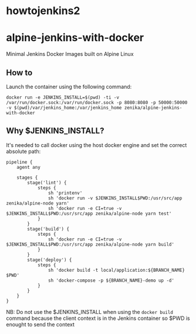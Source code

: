 # howtojenkins2

# alpine-jenkins-with-docker

Minimal Jenkins Docker Images built on Alpine Linux

## How to

Launch the container using the following command:
```
docker run -e JENKINS_INSTALL=$(pwd) -ti -v /var/run/docker.sock:/var/run/docker.sock -p 8080:8080 -p 50000:50000 -v $(pwd)/var/jenkins_home:/var/jenkins_home zenika/alpine-jenkins-with-docker
```

## Why $JENKINS_INSTALL?

It's needed to call docker using the host docker engine and set the correct absolute path:
```
pipeline {
    agent any

    stages {
        stage('lint') {
            steps {
                sh 'printenv'
                sh 'docker run -v $JENKINS_INSTALL$PWD:/usr/src/app zenika/alpine-node yarn'
                sh 'docker run -e CI=true -v $JENKINS_INSTALL$PWD:/usr/src/app zenika/alpine-node yarn test'
            }
        }
        stage('build') {
            steps {
                sh 'docker run -e CI=true -v $JENKINS_INSTALL$PWD:/usr/src/app zenika/alpine-node yarn build'
            }
        }
        stage('deploy') {
            steps {
                sh 'docker build -t local/application:${BRANCH_NAME} $PWD'
                sh 'docker-compose -p ${BRANCH_NAME}-demo up -d'
            }
        }
    }
}
```

NB: Do not use the $JENKINS_INSTALL when using the `docker build` command because the client context is in the Jenkins container so $PWD is enought to send the context
